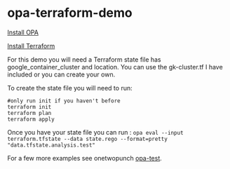 # opa-terraform-demo

[Install OPA](https://www.openpolicyagent.org/docs/latest/#running-opa)

[Install Terraform](https://learn.hashicorp.com/terraform/getting-started/install.html)

For this demo you will need a Terraform state file has google_container_cluster and location. You can use the gk-cluster.tf I have included or you can create your own.

To create the state file you will need to run:
```
#only run init if you haven't before
terraform init
terraform plan
terraform apply
```

Once you have your state file you can run :
`opa eval --input terraform.tfstate --data state.rego --format=pretty "data.tfstate.analysis.test"`

For a few more examples see onetwopunch [opa-test](https://github.com/onetwopunch/opa-test).
